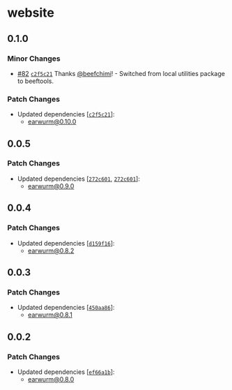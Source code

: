 # website

## 0.1.0

### Minor Changes

- [#82](https://github.com/beefchimi/earwurm/pull/82) [`c2f5c21`](https://github.com/beefchimi/earwurm/commit/c2f5c214c577e6b1d26c4030518dd9336995efaf) Thanks [@beefchimi](https://github.com/beefchimi)! - Switched from local utilities package to beeftools.

### Patch Changes

- Updated dependencies [[`c2f5c21`](https://github.com/beefchimi/earwurm/commit/c2f5c214c577e6b1d26c4030518dd9336995efaf)]:
  - earwurm@0.10.0

## 0.0.5

### Patch Changes

- Updated dependencies [[`272c601`](https://github.com/beefchimi/earwurm/commit/272c601f15606e0a5728d9db0702e26a368aebe3), [`272c601`](https://github.com/beefchimi/earwurm/commit/272c601f15606e0a5728d9db0702e26a368aebe3)]:
  - earwurm@0.9.0

## 0.0.4

### Patch Changes

- Updated dependencies [[`d159f16`](https://github.com/beefchimi/earwurm/commit/d159f168ce5e42b870a9b382571545265b9498fb)]:
  - earwurm@0.8.2

## 0.0.3

### Patch Changes

- Updated dependencies [[`450aa86`](https://github.com/beefchimi/earwurm/commit/450aa869190ab3a08e99a9f5bcf845afeff4b4e0)]:
  - earwurm@0.8.1

## 0.0.2

### Patch Changes

- Updated dependencies [[`ef66a1b`](https://github.com/beefchimi/earwurm/commit/ef66a1bf00a0c79221f87e16631c2093c541ead7)]:
  - earwurm@0.8.0
